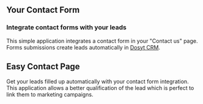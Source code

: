 Your Contact Form
-----------------

### Integrate contact forms with your leads

This simple application integrates a contact form in your "Contact us" page.
Forms submissions create leads automatically in <a href="https://www.dosyt.com/page/crm">Dosyt CRM</a>.

Easy Contact Page
-----------------

Get your leads filled up automatically with your contact form integration. This
application allows a better qualification of the lead which is perfect to link
them to marketing campaigns.

